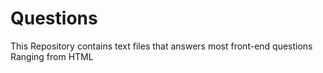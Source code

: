 # Questions
 This Repository contains text files that answers most front-end questions
Ranging from HTML
